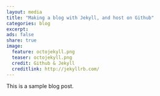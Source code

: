 ```yaml
---
layout: media
title: "Making a blog with Jekyll, and host on Github"
categories: blog
excerpt:
ads: false
share: true
image:
  feature: octojekyll.png
  teaser: octojekyll.png
  credit: Github & Jekyll
  creditlink: http://jekyllrb.com/
---
```


This is a sample blog post.